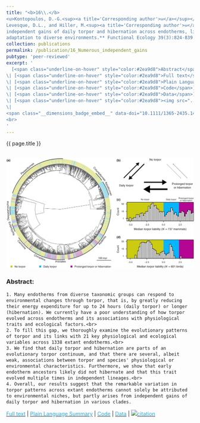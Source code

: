 ```yaml
---
title: "<b>16\\.</b> 
<u>Kontopoulos, D.-G.<sup><a title='Corresponding author'>✉</a></sup></u>, 
Levesque, D.L., and Hiller, M.<sup><a title='Corresponding author'>✉</a></sup> (2025). **Numerous 
independent gains of daily torpor and hibernation across endotherms, linked with 
adaptation to diverse environments.** Functional Ecology 39(3):824-839. <img src='../images/open_access.png'>"
collection: publications
permalink: /publication/16_Numerous_independent_gains
pubtype: 'peer-reviewed'
excerpt: '
  [<span class="underline-on-hover" style="color:#2ea9d8">Abstract</span>](../publication/16_Numerous_independent_gains)
\| [<span class="underline-on-hover" style="color:#2ea9d8">Full text</span>](https://doi.org/10.1111/1365-2435.14739)
\| [<span class="underline-on-hover" style="color:#2ea9d8">Plain Language Summary</span>](https://fesummaries.wordpress.com/2024/12/20/repeated-evolution-of-torpor-throughout-the-evolutionary-history-of-mammals-and-birds/)
\| [<span class="underline-on-hover" style="color:#2ea9d8">Code</span>](https://github.com/dgkontopoulos/Kontopoulos_et_al_torpor_evolution_2025)
\| [<span class="underline-on-hover" style="color:#2ea9d8">Data</span>](https://doi.org/10.6084/m9.figshare.24746283.v3)
\| [<span class="underline-on-hover" style="color:#2ea9d8"><img src="../images/bibtex.svg">citation</span>](../bibtex/16_Numerous_independent_gains.bib)
\|
<span class="__dimensions_badge_embed__" data-doi="10.1111/1365-2435.14739" data-hide-zero-citations="true" data-legend="never" data-style="large_rectangle" style="display: inline;"></span>
<br>
'
---
```


{{ page.title }}<br>
<br><center><img src="../images/publications/torpor_evolution.png"></center>

### Abstract:

<p style='text-align: justify;'>

    1. Many endotherms from diverse taxonomic groups can respond to 
    environmental changes through torpor, that is, by greatly reducing 
    their energy expenditure for up to 24 hours (daily torpor) or longer 
    (hibernation). We currently have a poor understanding of how torpor 
    evolved across endotherms and its associations with physiological 
    traits and ecological factors.<br>
    2. To fill this gap, we thoroughly examine the evolutionary patterns 
    of torpor and its links with 21 key physiological and ecological 
    variables across 1338 extant endotherms.<br>
    3. We find that daily torpor and hibernation are parts of an 
    evolutionary torpor continuum, and that there are several, albeit 
    weak, associations between torpor and species' physiological or 
    environmental characteristics. Furthermore, we show that early 
    endotherm ancestors likely did not hibernate and that this trait 
    evolved multiple times in independent lineages.<br>
    4. Overall, our results suggest that the remarkable variation in 
    torpor patterns across extant endotherms cannot solely be attributed 
    to environmental niches, but partly arises from independent gains of 
    daily torpor and hibernation in various clades.
</p>

[<span class="underline-on-hover" style="color:#2ea9d8">Full text</span>](https://doi.org/10.1111/1365-2435.14739)
\| [<span class="underline-on-hover" style="color:#2ea9d8">Plain Language Summary</span>](https://fesummaries.wordpress.com/2024/12/20/repeated-evolution-of-torpor-throughout-the-evolutionary-history-of-mammals-and-birds/)
\| [<span class="underline-on-hover" style="color:#2ea9d8">Code</span>](https://github.com/dgkontopoulos/Kontopoulos_et_al_torpor_evolution_2025)
\| [<span class="underline-on-hover" style="color:#2ea9d8">Data</span>](https://doi.org/10.6084/m9.figshare.24746283.v3)
\| [<span class="underline-on-hover" style="color:#2ea9d8"><img src="../images/bibtex.svg">citation</span>](../bibtex/16_Numerous_independent_gains.bib)
